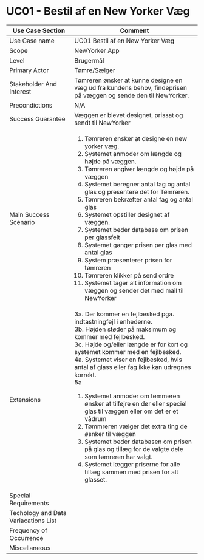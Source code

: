 # UC01 - Bestil af en New Yorker Væg


|  Use Case Section | Comment | 
| ------------------- | ------------ | 
| Use Case name | UC01 Bestil af en New Yorker Væg | 
| Scope| NewYorker App | 
| Level | Brugermål | 
| Primary Actor | Tømre/Sælger | 
| Stakeholder And Interest |	Tømreren ønsker at kunne designe en væg ud fra kundens behov, findeprisen på væggen og sende den til NewYorker.| 
| Precondictions | N/A | 
| Success Guarantee | Væggen er blevet designet, prissat og sendt til NewYorker | 
| Main Success Scenario  | <ol><li>Tømreren ønsker at designe en new yorker væg.</li><li>Systemet anmoder om længde og højde på væggen.</li><li>Tømreren angiver længde og højde på væggen</li><li>Systemet beregner antal fag og antal glas og presentere det for Tømreren.</li><li>Tømreren bekræfter antal fag og antal glas</li><li>Systemet opstiller designet af væggen.</li><li>Systemet beder database om prisen per glassfelt</li><li>Systemet ganger prisen per glas med antal glas</li><li>System præsenterer prisen for tømreren</li><li>Tømreren klikker på send ordre</li><li>Systemet tager alt information om væggen og sender det med mail til NewYorker</li></ol>|
| Extensions| 3a. Der kommer en fejlbesked pga. indtastningfejl i enhederne. <br> 3b. Højden støder på maksimum og kommer med fejlbesked. <br> 3c. Højde og/eller længde er for kort og systemet kommer med en fejlbesked. <br> 4a. Systemet viser en fejlbesked, hvis antal af glass eller fag ikke kan udregnes korrekt. <br> 5a <ol><li>Systemet anmoder om tømmeren ønsker at tilføjre en dør eller speciel glas til væggen eller om det er et vådrum </li><li>Tømmreren vælger det extra ting de øsnker til væggen </li><li>Systemet beder databasen om prisen på glas og tillæg for de valgte dele som tømreren har valgt.</li><li>Systemet lægger priserne for alle tillæg sammen med prisen for alt glasset.</li></ol> |
| Special Requirements |  
| Techology and Data Variacations List |   
| Frequency of Occurrence|  
| Miscellaneous |  
